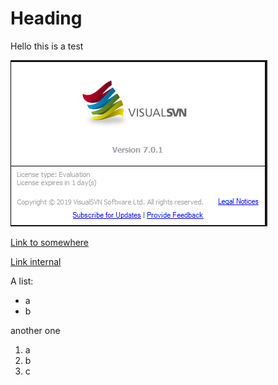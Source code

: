 # Heading

Hello this is a test


![Svn About](pictures/svn%20about.png)

[Link to somewhere](https://biskit.bisinfo.org/)

[Link internal](Subfolder/AnotherReadMe.md)


A list:
- a
- b

another one 
1. a
1. b
1. c



